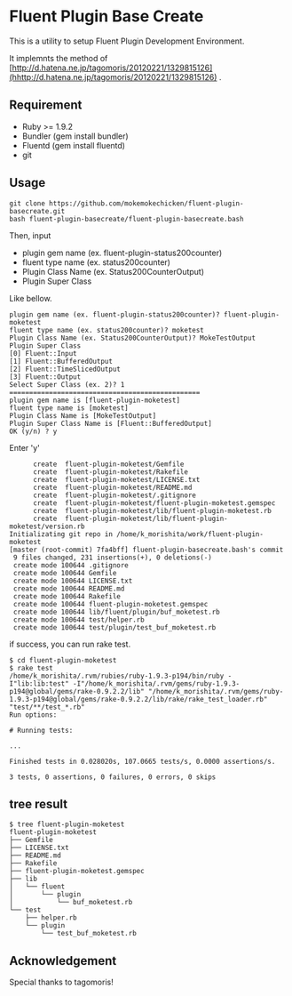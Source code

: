Fluent Plugin Base Create
=============

This is a utility to setup Fluent Plugin Development Environment.

It implemnts the method of [http://d.hatena.ne.jp/tagomoris/20120221/1329815126](hhttp://d.hatena.ne.jp/tagomoris/20120221/1329815126) .


Requirement
-----------

* Ruby >= 1.9.2
* Bundler (gem install bundler)
* Fluentd (gem install fluentd)
* git


Usage
------

```
git clone https://github.com/mokemokechicken/fluent-plugin-basecreate.git
bash fluent-plugin-basecreate/fluent-plugin-basecreate.bash
```

Then, input 

* plugin gem name (ex. fluent-plugin-status200counter)
* fluent type name (ex. status200counter)
* Plugin Class Name (ex. Status200CounterOutput)
* Plugin Super Class

Like bellow.

```
plugin gem name (ex. fluent-plugin-status200counter)? fluent-plugin-moketest
fluent type name (ex. status200counter)? moketest
Plugin Class Name (ex. Status200CounterOutput)? MokeTestOutput
Plugin Super Class
[0] Fluent::Input
[1] Fluent::BufferedOutput
[2] Fluent::TimeSlicedOutput
[3] Fluent::Output
Select Super Class (ex. 2)? 1
================================================
plugin gem name is [fluent-plugin-moketest]
fluent type name is [moketest]
Plugin Class Name is [MokeTestOutput]
Plugin Super Class Name is [Fluent::BufferedOutput]
OK (y/n) ? y
```

Enter 'y'

```
      create  fluent-plugin-moketest/Gemfile
      create  fluent-plugin-moketest/Rakefile
      create  fluent-plugin-moketest/LICENSE.txt
      create  fluent-plugin-moketest/README.md
      create  fluent-plugin-moketest/.gitignore
      create  fluent-plugin-moketest/fluent-plugin-moketest.gemspec
      create  fluent-plugin-moketest/lib/fluent-plugin-moketest.rb
      create  fluent-plugin-moketest/lib/fluent-plugin-moketest/version.rb
Initializating git repo in /home/k_morishita/work/fluent-plugin-moketest
[master (root-commit) 7fa4bff] fluent-plugin-basecreate.bash's commit
 9 files changed, 231 insertions(+), 0 deletions(-)
 create mode 100644 .gitignore
 create mode 100644 Gemfile
 create mode 100644 LICENSE.txt
 create mode 100644 README.md
 create mode 100644 Rakefile
 create mode 100644 fluent-plugin-moketest.gemspec
 create mode 100644 lib/fluent/plugin/buf_moketest.rb
 create mode 100644 test/helper.rb
 create mode 100644 test/plugin/test_buf_moketest.rb
```

if success, you can run rake test.

```
$ cd fluent-plugin-moketest
$ rake test
/home/k_morishita/.rvm/rubies/ruby-1.9.3-p194/bin/ruby -I"lib:lib:test" -I"/home/k_morishita/.rvm/gems/ruby-1.9.3-p194@global/gems/rake-0.9.2.2/lib" "/home/k_morishita/.rvm/gems/ruby-1.9.3-p194@global/gems/rake-0.9.2.2/lib/rake/rake_test_loader.rb" "test/**/test_*.rb" 
Run options: 

# Running tests:

...

Finished tests in 0.028020s, 107.0665 tests/s, 0.0000 assertions/s.

3 tests, 0 assertions, 0 failures, 0 errors, 0 skips
```

tree result
----------

```
$ tree fluent-plugin-moketest
fluent-plugin-moketest
├── Gemfile
├── LICENSE.txt
├── README.md
├── Rakefile
├── fluent-plugin-moketest.gemspec
├── lib
│   └── fluent
│       └── plugin
│           └── buf_moketest.rb
└── test
    ├── helper.rb
    └── plugin
        └── test_buf_moketest.rb
```


Acknowledgement
---------------

Special thanks to tagomoris!

